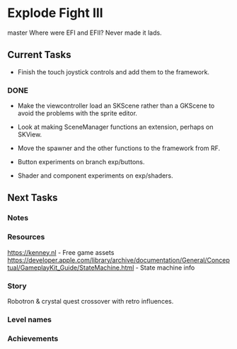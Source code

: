 # Explode Fight III
master   Where were EFI and EFII? Never made it lads.

## Current Tasks
- Finish the touch joystick controls and add them to the framework.

### DONE
- Make the viewcontroller load an SKScene rather than a GKScene to avoid the problems with the sprite editor.
- Look at making SceneManager functions an extension, perhaps on SKView.
- Move the spawner and the other functions to the framework from RF.

- Button experiments on branch exp/buttons.
- Shader and component experiments on exp/shaders.

## Next Tasks

### Notes

### Resources
https://kenney.nl - Free game assets  
https://developer.apple.com/library/archive/documentation/General/Conceptual/GameplayKit_Guide/StateMachine.html - State machine info  

### Story
Robotron & crystal quest crossover with retro influences.

### Level names

### Achievements
